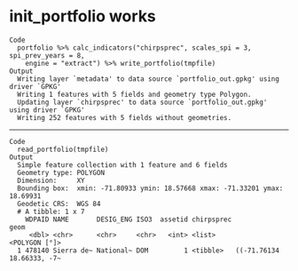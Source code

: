 # init_portfolio works

    Code
      portfolio %>% calc_indicators("chirpsprec", scales_spi = 3, spi_prev_years = 8,
        engine = "extract") %>% write_portfolio(tmpfile)
    Output
      Writing layer `metadata' to data source `portfolio_out.gpkg' using driver `GPKG'
      Writing 1 features with 5 fields and geometry type Polygon.
      Updating layer `chirpsprec' to data source `portfolio_out.gpkg' using driver `GPKG'
      Writing 252 features with 5 fields without geometries.

---

    Code
      read_portfolio(tmpfile)
    Output
      Simple feature collection with 1 feature and 6 fields
      Geometry type: POLYGON
      Dimension:     XY
      Bounding box:  xmin: -71.80933 ymin: 18.57668 xmax: -71.33201 ymax: 18.69931
      Geodetic CRS:  WGS 84
      # A tibble: 1 x 7
        WDPAID NAME       DESIG_ENG ISO3  assetid chirpsprec                      geom
         <dbl> <chr>      <chr>     <chr>   <int> <list>                 <POLYGON [°]>
      1 478140 Sierra de~ National~ DOM         1 <tibble>   ((-71.76134 18.66333, -7~

